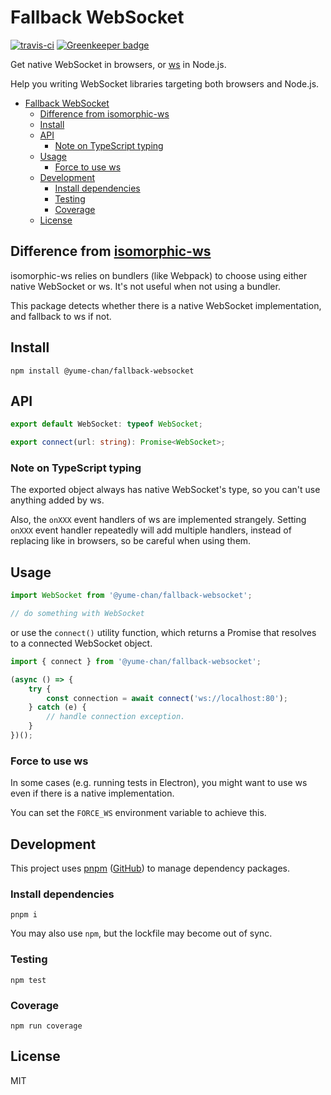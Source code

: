 # Fallback WebSocket

[![travis-ci](https://travis-ci.org/yume-chan/fallback-websocket.svg?branch=master)](https://travis-ci.org/yume-chan/fallback-websocket)
[![Greenkeeper badge](https://badges.greenkeeper.io/yume-chan/fallback-websocket.svg)](https://greenkeeper.io/)

Get native WebSocket in browsers, or [ws](https://github.com/websockets/ws) in Node.js.

Help you writing WebSocket libraries targeting both browsers and Node.js.

- [Fallback WebSocket](#fallback-websocket)
  - [Difference from isomorphic-ws](#difference-from-isomorphic-ws)
  - [Install](#install)
  - [API](#api)
    - [Note on TypeScript typing](#note-on-typescript-typing)
  - [Usage](#usage)
    - [Force to use ws](#force-to-use-ws)
  - [Development](#development)
    - [Install dependencies](#install-dependencies)
    - [Testing](#testing)
    - [Coverage](#coverage)
  - [License](#license)

## Difference from [isomorphic-ws](https://github.com/heineiuo/isomorphic-ws)

isomorphic-ws relies on bundlers (like Webpack) to choose using either native WebSocket or ws. It's not useful when not using a bundler.

This package detects whether there is a native WebSocket implementation, and fallback to ws if not.

## Install

``` shell
npm install @yume-chan/fallback-websocket
```

## API

``` ts
export default WebSocket: typeof WebSocket;

export connect(url: string): Promise<WebSocket>;
```

### Note on TypeScript typing

The exported object always has native WebSocket's type, so you can't use anything added by ws.

Also, the `onXXX` event handlers of ws are implemented strangely. Setting `onXXX` event handler repeatedly will add multiple handlers, instead of replacing like in browsers, so be careful when using them.

## Usage

``` ts
import WebSocket from '@yume-chan/fallback-websocket';

// do something with WebSocket
```

or use the `connect()` utility function, which returns a Promise that resolves to a connected WebSocket object.

``` ts
import { connect } from '@yume-chan/fallback-websocket';

(async () => {
    try {
        const connection = await connect('ws://localhost:80');
    } catch (e) {
        // handle connection exception.
    }
})();
```

### Force to use ws

In some cases (e.g. running tests in Electron), you might want to use ws even if there is a native implementation.

You can set the `FORCE_WS` environment variable to achieve this.

## Development

This project uses [pnpm](https://pnpm.js.org/) ([GitHub](https://github.com/pnpm/pnpm)) to manage dependency packages.

### Install dependencies

``` shell
pnpm i
```

You may also use `npm`, but the lockfile may become out of sync.

### Testing

``` shell
npm test
```

### Coverage

``` shell
npm run coverage
```

## License

MIT
